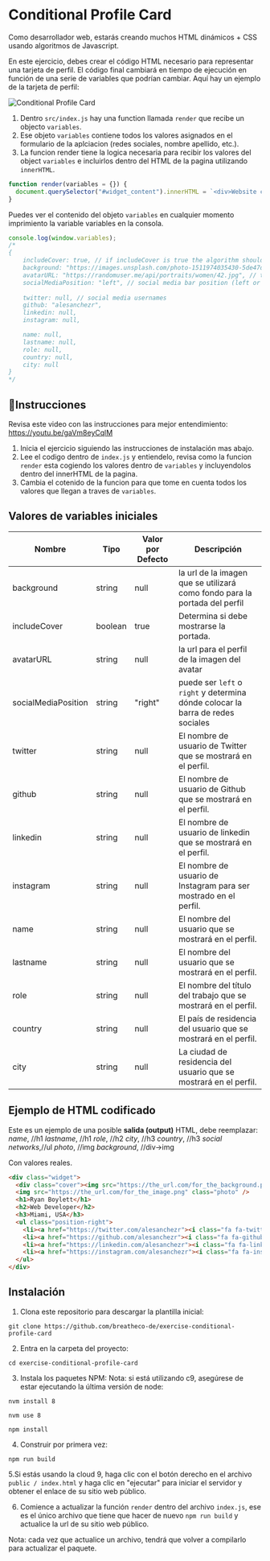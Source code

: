 # Conditional Profile Card

Como desarrollador web, estarás creando muchos HTML dinámicos + CSS usando algoritmos de Javascript.

En este ejercicio, debes crear el código HTML necesario para representar una tarjeta de perfil. El código final cambiará en tiempo de ejecución en función de una serie de variables que podrían cambiar. Aquí hay un ejemplo de la tarjeta de perfil:

![Conditional Profile Card](https://projects.breatheco.de/p/javascript/beginner/conditional-profile-card/preview.gif)

1. Dentro `src/index.js` hay una function llamada `render` que recibe un objecto `variables`.
2. Ese objeto `variables` contiene todos los valores asignados en el formulario de la aplciacion (redes sociales, nombre apellido, etc.).
3. La funcion render tiene la logica necesaria para recibir los valores del object `variables` e incluirlos dentro del HTML de la pagina utilizando `innerHTML`.

```js
function render(variables = {}) {
  document.querySelector("#widget_content").innerHTML = `<div>Website code</div>`;
}
```

Puedes ver el contenido del objeto `variables` en cualquier momento imprimiento la variable variables en la consola.

```js
console.log(window.variables);
/*
{
    includeCover: true, // if includeCover is true the algorithm should
    background: "https://images.unsplash.com/photo-1511974035430-5de47d3b95da", // this is the url of the image that will used as background for the profile cover
    avatarURL: "https://randomuser.me/api/portraits/women/42.jpg", // this is the url for the profile avatar
    socialMediaPosition: "left", // social media bar position (left or right)
    
    twitter: null, // social media usernames
    github: "alesanchezr",
    linkedin: null,
    instagram: null,

    name: null,
    lastname: null,
    role: null,
    country: null,
    city: null
}
*/
```

## 📝Instrucciones

Revisa este video con las instrucciones para mejor entendimiento: https://youtu.be/gaVm8eyCqlM

1. Inicia el ejercicio siguiendo las instrucciones de instalación mas abajo.
2. Lee el codigo dentro de `index.js` y entiendelo, revisa como la funcion `render` esta cogiendo los valores dentro de `variables` y incluyendolos dentro del innerHTML de la pagina.
3. Cambia el cotenido de la funcion para que tome en cuenta todos los valores que llegan a traves de `variables`.

## Valores de variables iniciales

| Nombre | Tipo | Valor por Defecto | Descripción |
| --- | --- | --- | --- |
| background | string | null | la url de la imagen que se utilizará como fondo para la portada del perfil |
| includeCover | boolean | true | Determina si debe mostrarse la portada. |
| avatarURL | string | null | la url para el perfil de la imagen del avatar |
| socialMediaPosition | string | "right" | puede ser `left` o` right` y determina dónde colocar la barra de redes sociales |
| twitter | string | null | El nombre de usuario de Twitter que se mostrará en el perfil. |
| github | string | null | El nombre de usuario de Github que se mostrará en el perfil. |
| linkedin | string | null | El nombre de usuario de linkedin que se mostrará en el perfil. |
| instagram | string | null | El nombre de usuario de Instagram para ser mostrado en el perfil. |
| name | string | null | El nombre del usuario que se mostrará en el perfil.|
| lastname | string | null | El nombre del usuario que se mostrará en el perfil. |
| role | string | null | El nombre del título del trabajo que se mostrará en el perfil. |
| country | string | null | El país de residencia del usuario que se mostrará en el perfil. |
| city | string | null | La ciudad de residencia del usuario que se mostrará en el perfil.|

## Ejemplo de HTML codificado

Este es un ejemplo de una posible **salida (output)** HTML, debe reemplazar: 
  *name*,           //h1 
  *lastname*,       //h1
  *role*,           //h2
  *city*,           //h3
  *country*,        //h3
  *social networks*,//ul
  *photo*,          //img
  *background*,     //div->img

Con valores reales.

```html
<div class="widget">
  <div class="cover"><img src="https://the_url.com/for_the_background.png" /></div>
  <img src="https://the_url.com/for_the_image.png" class="photo" />
  <h1>Ryan Boylett</h1>
  <h2>Web Developer</h2>
  <h3>Miami, USA</h3>
  <ul class="position-right">
    <li><a href="https://twitter.com/alesanchezr"><i class="fa fa-twitter"></i></a></li>
    <li><a href="https://github.com/alesanchezr"><i class="fa fa-github"></i></a></li>
    <li><a href="https://linkedin.com/alesanchezr"><i class="fa fa-linkedin"></i></a></li>
    <li><a href="https://instagram.com/alesanchezr"><i class="fa fa-instagram"></i></a></li>
  </ul>
</div>
```

## Instalación

1. Clona este repositorio para descargar la plantilla inicial:

`git clone https://github.com/breatheco-de/exercise-conditional-profile-card`

2. Entra en la carpeta del proyecto: 

`cd exercise-conditional-profile-card`

3. Instala los paquetes NPM:
Nota: si está utilizando c9, asegúrese de estar ejecutando la última versión de node: 

`nvm install 8`

`nvm use 8`


`npm install`

4. Construir por primera vez: 

`npm run build`

5.Si estás usando la cloud 9, haga clic con el botón derecho en el archivo `public / index.html` y haga clic en "ejecutar" para iniciar el servidor y obtener el enlace de su sitio web público.

6. Comience a actualizar la función `render` dentro del archivo `index.js`, ese es el único archivo que tiene que hacer de nuevo `npm run build` y actualice la url de su sitio web público.

Nota: cada vez que actualice un archivo, tendrá que volver a compilarlo para actualizar el paquete.
